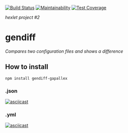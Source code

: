 [![Build Status](https://travis-ci.org/gapallex/project-lvl2-s451.svg?branch=master)](https://travis-ci.org/gapallex/project-lvl2-s451)
[![Maintainability](https://api.codeclimate.com/v1/badges/3012706339fa1def016e/maintainability)](https://codeclimate.com/github/gapallex/project-lvl2-s451/maintainability)
[![Test Coverage](https://api.codeclimate.com/v1/badges/3012706339fa1def016e/test_coverage)](https://codeclimate.com/github/gapallex/project-lvl2-s451/test_coverage)

*hexlet project #2*

# gendiff
*Compares two configuration files and shows a difference*

## How to install
    npm install gendiff-gapallex

### .json
[![asciicast](https://asciinema.org/a/hZlc9WDqp3NHd12bohQnSyGty.svg)](https://asciinema.org/a/hZlc9WDqp3NHd12bohQnSyGty)

### .yml
[![asciicast](https://asciinema.org/a/0bTdINxvTk1JXrqn2Bq63KuzF.svg)](https://asciinema.org/a/0bTdINxvTk1JXrqn2Bq63KuzF)